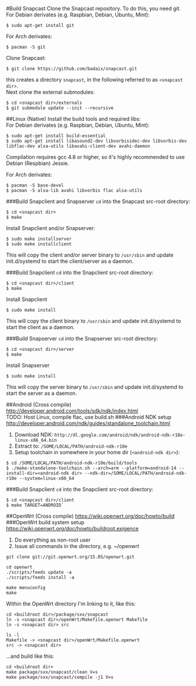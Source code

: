 #Build Snapcast
Clone the Snapcast repository. To do this, you need git.  
For Debian derivates (e.g. Raspbian, Debian, Ubuntu, Mint):

    $ sudo apt-get install git

For Arch derivates:

    $ pacman -S git

Clone Snapcast:

    $ git clone https://github.com/badaix/snapcast.git

this creates a directory `snapcast`, in the following referred to as `<snapcast dir>`.  
Next clone the external submodules:

    $ cd <snapcast dir>/externals
    $ git submodule update --init --recursive


##Linux (Native)
Install the build tools and required libs:  
For Debian derivates (e.g. Raspbian, Debian, Ubuntu, Mint):

    $ sudo apt-get install build-essential
    $ sudo apt-get install libasound2-dev libvorbisidec-dev libvorbis-dev libflac-dev alsa-utils libavahi-client-dev avahi-daemon

Compilation requires gcc 4.8 or higher, so it's highly recommended to use Debian (Respbian) Jessie.

For Arch derivates:

    $ pacman -S base-devel
    $ pacman -S alsa-lib avahi libvorbis flac alsa-utils

###Build Snapclient and Snapserver
`cd` into the Snapcast src-root directory:

    $ cd <snapcast dir>
    $ make

Install Snapclient and/or Snapserver:

    $ sudo make installserver
    $ sudo make installclient

This will copy the client and/or server binary to `/usr/sbin` and update init.d/systemd to start the client/server as a daemon.

###Build Snapclient
`cd` into the Snapclient src-root directory:

    $ cd <snapcast dir>/client
    $ make

Install Snapclient

    $ sudo make install

This will copy the client binary to `/usr/sbin` and update init.d/systemd to start the client as a daemon.

###Build Snapserver
`cd` into the Snapserver src-root directory:

    $ cd <snapcast dir>/server
    $ make

Install Snapserver

    $ sudo make install

This will copy the server binary to `/usr/sbin` and update init.d/systemd to start the server as a daemon.

##Android (Cross compile)
http://developer.android.com/tools/sdk/ndk/index.html  
TODO: Host Linux, compile flac, use build.sh
###Android NDK setup
http://developer.android.com/ndk/guides/standalone_toolchain.html
 1. Download NDK: `http://dl.google.com/android/ndk/android-ndk-r10e-linux-x86_64.bin`
 2. Extract to: `/SOME/LOCAL/PATH/android-ndk-r10e`
 3. Setup toolchain in somewhere in your home dir (`<android-ndk dir>`):

```
$ cd /SOME/LOCAL/PATH/android-ndk-r10e/build/tools
$ ./make-standalone-toolchain.sh --arch=arm --platform=android-14 --install-dir=<android-ndk dir> --ndk-dir=/SOME/LOCAL/PATH/android-ndk-r10e --system=linux-x86_64
```

###Build Snapclient
`cd` into the Snapclient src-root directory:

    $ cd <snapcast dir>/client
    $ make TARGET=ANDROID`

##OpenWrt (Cross compile)
https://wiki.openwrt.org/doc/howto/build
###OpenWrt build system setup
https://wiki.openwrt.org/doc/howto/buildroot.exigence

1. Do everything as non-root user
2. Issue all commands in the <buildroot dir> directory, e.g. ~/openwrt

```
git clone git://git.openwrt.org/15.05/openwrt.git
```


```
cd openwrt
./scripts/feeds update -a
./scripts/feeds install -a
```


```
make menuconfig
make
```


Within the OpenWrt directory I'm linking to it, like this:
```
cd <buildroot dir>/package/sxx/snapcast
ln -s <snapcast dir>/openWrt/Makefile.openwrt Makefile
ln -s <snapcast dir> src

ls -l
Makefile -> <snapcast dir>/openWrt/Makefile.openwrt
src -> <snapcast dir>
```
...and build like this:
```
cd <buildroot dir>
make package/sxx/snapcast/clean V=s
make package/sxx/snapcast/compile -j1 V=s
```
